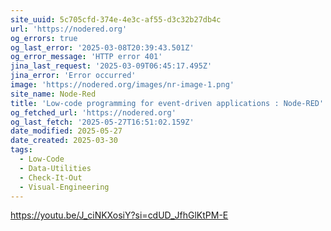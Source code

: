 ```yaml
---
site_uuid: 5c705cfd-374e-4e3c-af55-d3c32b27db4c
url: 'https://nodered.org'
og_errors: true
og_last_error: '2025-03-08T20:39:43.501Z'
og_error_message: 'HTTP error 401'
jina_last_request: '2025-03-09T06:45:17.495Z'
jina_error: 'Error occurred'
image: 'https://nodered.org/images/nr-image-1.png'
site_name: Node-Red
title: 'Low-code programming for event-driven applications : Node-RED'
og_fetched_url: 'https://nodered.org'
og_last_fetch: '2025-05-27T16:51:02.159Z'
date_modified: 2025-05-27
date_created: 2025-03-30
tags:
  - Low-Code
  - Data-Utilities
  - Check-It-Out
  - Visual-Engineering
---
```


https://youtu.be/J_ciNKXosiY?si=cdUD_JfhGlKtPM-E
